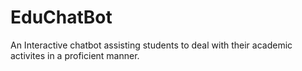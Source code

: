 # EduChatBot

An Interactive chatbot assisting students to deal with their academic activites in a proficient manner.
